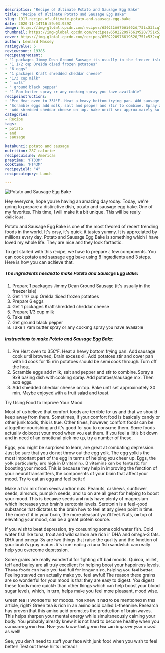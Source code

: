 ```yaml
---
description: "Recipe of Ultimate Potato and Sausage Egg Bake"
title: "Recipe of Ultimate Potato and Sausage Egg Bake"
slug: 1917-recipe-of-ultimate-potato-and-sausage-egg-bake
date: 2020-11-14T16:59:03.939Z
image: https://img-global.cpcdn.com/recipes/6502220976619520/751x532cq70/potato-and-sausage-egg-bake-recipe-main-photo.jpg
thumbnail: https://img-global.cpcdn.com/recipes/6502220976619520/751x532cq70/potato-and-sausage-egg-bake-recipe-main-photo.jpg
cover: https://img-global.cpcdn.com/recipes/6502220976619520/751x532cq70/potato-and-sausage-egg-bake-recipe-main-photo.jpg
author: Leonard Massey
ratingvalue: 5
reviewcount: 19385
recipeingredient:
- "1 packages Jimmy Dean Ground Sausage its usually in the freezer isle"
- "1 1/2 cup OreIda diced frozen potatoes"
- "6 eggs"
- "1 packages Kraft shredded cheddar cheese"
- "1/3 cup milk"
- " salt"
- " ground black pepper"
- "1 Pam butter spray or any cooking spray you have available"
recipeinstructions:
- "Pre Heat oven to 350°F. Heat a heavy bottom frying pan. Add sausage cook until browned, Drain excess oil. Add potatoes stir and cover pan with lid cook for 15 min potatoes should be semi cook through. Turn off the heat."
- "Scramble eggs add milk, salt and pepper and stir to combine. Spray a 9x9 baking dish with cooking spray. Add potatoes/sausage mix. Then add eggs."
- "Add shredded cheddar cheese on top. Bake until set approximately 30 min. Maybe enjoyed with a fruit salad and toast."
categories:
- Recipe
tags:
- potato
- and
- sausage

katakunci: potato and sausage 
nutrition: 287 calories
recipecuisine: American
preptime: "PT33M"
cooktime: "PT43M"
recipeyield: "4"
recipecategory: Lunch

---
```



![Potato and Sausage Egg Bake](https://img-global.cpcdn.com/recipes/6502220976619520/751x532cq70/potato-and-sausage-egg-bake-recipe-main-photo.jpg)

Hey everyone, hope you're having an amazing day today. Today, we're going to prepare a distinctive dish, potato and sausage egg bake. One of my favorites. This time, I will make it a bit unique. This will be really delicious.



Potato and Sausage Egg Bake is one of the most favored of recent trending foods in the world. It's easy, it's quick, it tastes yummy. It is appreciated by millions every day. Potato and Sausage Egg Bake is something which I have loved my whole life. They are nice and they look fantastic.


To get started with this recipe, we have to prepare a few components. You can cook potato and sausage egg bake using 8 ingredients and 3 steps. Here is how you can achieve that.

<!--inarticleads1-->

##### The ingredients needed to make Potato and Sausage Egg Bake:

1. Prepare 1 packages Jimmy Dean Ground Sausage (it&#39;s usually in the freezer isle)
1. Get 1 1/2 cup OreIda diced frozen potatoes
1. Prepare 6 eggs
1. Get 1 packages Kraft shredded cheddar cheese
1. Prepare 1/3 cup milk
1. Take  salt
1. Get  ground black pepper
1. Take 1 Pam butter spray or any cooking spray you have available




<!--inarticleads2-->

##### Instructions to make Potato and Sausage Egg Bake:

1. Pre Heat oven to 350°F. Heat a heavy bottom frying pan. Add sausage cook until browned, Drain excess oil. Add potatoes stir and cover pan with lid cook for 15 min potatoes should be semi cook through. Turn off the heat.
1. Scramble eggs add milk, salt and pepper and stir to combine. Spray a 9x9 baking dish with cooking spray. Add potatoes/sausage mix. Then add eggs.
1. Add shredded cheddar cheese on top. Bake until set approximately 30 min. Maybe enjoyed with a fruit salad and toast.




Try Using Food to Improve Your Mood


Most of us believe that comfort foods are terrible for us and that we should keep away from them. Sometimes, if your comfort food is basically candy or other junk foods, this is true. Other times, however, comfort foods can be altogether nourishing and it's good for you to consume them. Some foods actually do boost your mood when you eat them. If you feel a little bit down and in need of an emotional pick me up, try a number of these.

Eggs, you might be surprised to learn, are great at combating depression. Just be sure that you do not throw out the egg yolk. The egg yolk is the most important part of the egg in terms of helping you cheer up. Eggs, the yolk particularly, are high in B vitamins. B vitamins can be fantastic for boosting your mood. This is because they help in improving the function of your neural transmitters, the components of your brain that affect your mood. Try to eat an egg and feel better!

Make a trail mix from seeds and/or nuts. Peanuts, cashews, sunflower seeds, almonds, pumpkin seeds, and so on are all great for helping to boost your mood. This is because seeds and nuts have plenty of magnesium which increases your brain's serotonin levels. Serotonin is a feel-good substance that dictates to the brain how to feel at any given point in time. The more of it in your brain, the more pleasant you'll feel. Nuts, on top of elevating your mood, can be a great protein source.

If you wish to beat depression, try consuming some cold water fish. Cold water fish like tuna, trout and wild salmon are rich in DHA and omega-3 fats. DHA and omega-3s are two things that raise the quality and the function of your brain's gray matter. It's true: eating a tuna fish sandwich can really help you overcome depression. 

Some grains are really wonderful for fighting off bad moods. Quinoa, millet, teff and barley are all truly excellent for helping boost your happiness levels. These foods can help you feel full for longer also, helping you feel better. Feeling starved can actually make you feel awful! The reason these grains are so wonderful for your mood is that they are easy to digest. You digest these foods more quickly than other things which can help boost your blood sugar levels, which, in turn, helps make you feel more pleasant, mood wise.

Green tea is wonderful for moods. You knew it had to be mentioned in this article, right? Green tea is rich in an amino acid called L-theanine. Research has proven that this amino acid promotes the production of brain waves. This helps sharpen your mental energy while simultaneously calming your body. You probably already knew it is not hard to become healthy when you consume green tea. Now you know that green tea can improve your mood as well!

See, you don't need to stuff your face with junk food when you wish to feel better! Test out  these hints  instead!

